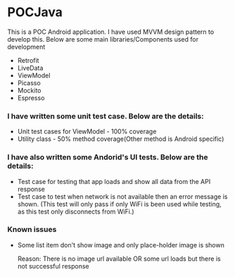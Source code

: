 # POCJava
This is a POC Android application. I have used MVVM design pattern to develop this. Below are some main libraries/Components used for development

- Retrofit
- LiveData
- ViewModel
- Picasso
- Mockito
- Espresso


### I have written some unit test case. Below are the details:
- Unit test cases for ViewModel - 100% coverage
- Utility class - 50% method coverage(Other method is Android specific)

### I have also written some Andorid's UI tests. Below are the details:
- Test case for testing that app loads and show all data from the API response
- Test case to test when network is not available then an error message is shown. (This test will only pass if only WiFi is been used while testing, as this test only disconnects from WiFi.)


### Known issues
- Some list item don't show image and only place-holder image is shown
    
    Reason: There is no image url available OR some url loads but there is not successful response
